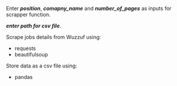 Enter ***position***, ***comapny_name*** and ***number_of_pages*** as inputs for scrapper function.

***enter path for csv file***.


Scrape jobs details from Wuzzuf using:
- requests
- beautifulsoup
  
Store data as a csv file using:
- pandas
